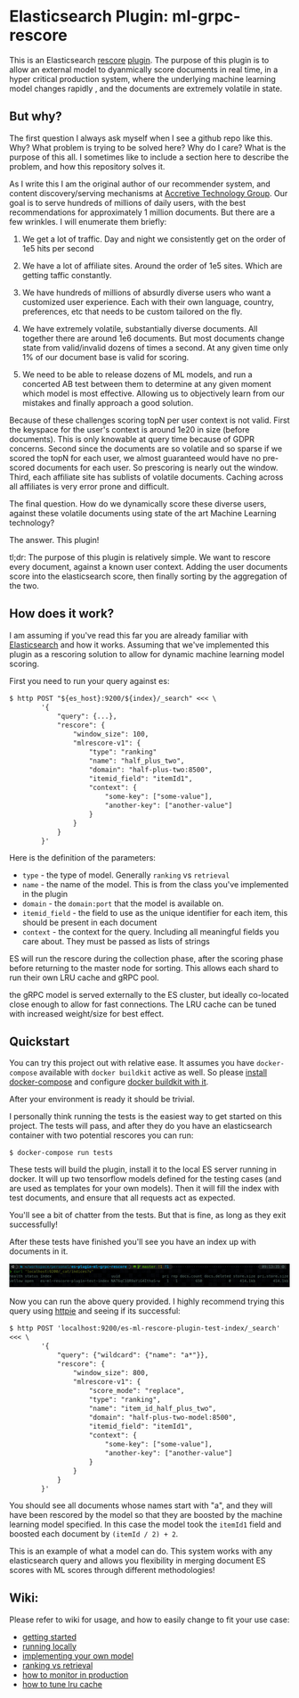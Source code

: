 # Elasticsearch Plugin: ml-grpc-rescore

This is an Elasticsearch [rescore](https://www.elastic.co/guide/en/elasticsearch/reference/7.9//filter-search-results.html#rescore) [plugin](https://www.elastic.co/guide/en/elasticsearch/reference/current/modules-plugins.html). The purpose of this plugin is to allow an external model to dyanmically score documents in real time, in a hyper critical production system, where the underlying machine learning model changes rapidly , and the documents are extremely volatile in state.

## But why?

The first question I always ask myself when I see a github repo like this. Why? What
problem is trying to be solved here? Why do I care? What is the purpose of this all. I
sometimes like to include a section here to describe the problem, and how this
repository solves it.

As I write this I am the original author of our recommender system, and content
discovery/serving mechanisms at [Accretive Technology Group](https://accretivetg.com/).
Our goal is to serve hundreds of millions of daily users, with the best recommendations
for approximately 1 million documents. But there are a few wrinkles. I will enumerate
them briefly:

1) We get a lot of traffic. Day and night we consistently get on the order of 1e5 hits
per second

2) We have a lot of affiliate sites. Around the order of 1e5 sites. Which are getting
taffic constantly.

3) We have hundreds of millions of absurdly diverse users who want a customized user experience. Each
with their own language, country, preferences, etc that needs to be custom tailored on
the fly.

4) We have extremely volatile, substantially diverse documents. All together there are around 1e6 documents. But most
documents change state from valid/invalid dozens of times a second. At any given time
only 1% of our document base is valid for scoring.

5) We need to be able to release dozens of ML models, and run a concerted AB test
between them to determine at any given moment which model is most effective. Allowing us
to objectively learn from our mistakes and finally approach a good solution.

Because of these challenges scoring topN per user context is not valid. First the
keyspace for the user's context is around 1e20 in size (before documents). This is only
knowable at query time because of GDPR concerns. Second since the documents are so
volatile and so sparse if we scored the topN for each user, we almost guaranteed would
have no pre-scored documents for each user. So prescoring is nearly out the window.
Third, each affiliate site has sublists of volatile documents. Caching across all
affiliates is very error prone and difficult.

The final question. How do we dynamically score these diverse users, against these
volatile documents using state of the art Machine Learning technology?

The answer. This plugin! 

tl;dr: The purpose of this plugin is relatively simple.  We want to rescore every 
document, against a known user context. Adding the user documents score into the 
elasticsearch score, then finally sorting by the aggregation of the two. 

## How does it work?

I am assuming if you've read this far you are already familiar with
[Elasticsearch](https://www.elastic.co/guide/en/elasticsearch/reference/current/index.html)
and how it works. Assuming that we've implemented this plugin as a rescoring solution to
allow for dynamic machine learning model scoring.

First you need to run your query against es:

```
$ http POST "${es_host}:9200/${index}/_search" <<< \
        '{
            "query": {...}, 
            "rescore": { 
                "window_size": 100, 
                "mlrescore-v1": {
                    "type": "ranking"
                    "name": "half_plus_two", 
                    "domain": "half-plus-two:8500",
                    "itemid_field": "itemId1",
                    "context": {
                        "some-key": ["some-value"], 
                        "another-key": ["another-value"]
                    }
                }
            }
        }'
```

Here is the definition of the parameters:

* `type` - the type of model. Generally `ranking` vs `retrieval`
* `name` - the name of the model. This is from the class you've implemented in the plugin
* `domain` - the `domain:port` that the model is available on.
* `itemid_field` - the field to use as the unique identifier for each item, this should be present in each document
* `context` - the context for the query. Including all meaningful fields you care about. They must be passed as lists of strings

ES will run the rescore during the collection phase, after the scoring phase before
returning to the master node for sorting. This allows each shard to run their own LRU
cache and gRPC pool.

the gRPC model is served externally to the ES cluster, but ideally co-located close
enough to allow for fast connections. The LRU cache can be tuned with increased
weight/size for best effect.

## Quickstart

You can try this project out with relative ease. It assumes you have `docker-compose` available with `docker buildkit` active as well. So please [install docker-compose](https://docs.docker.com/compose/install/) and configure [docker buildkit with it](https://docs.docker.com/develop/develop-images/build_enhancements/).

After your environment is ready it should be trivial.

I personally think running the tests is the easiest way to get started on this project. The tests will pass, and after they do you have an elasticsearch container with two potential rescores you can run:

```
$ docker-compose run tests
```

These tests will build the plugin, install it to the local ES server running in docker. It will up two tensorflow models defined for the testing cases (and are used as templates for your own models). Then it will fill the index with test documents, and ensure that all requests act as expected.

You'll see a bit of chatter from the tests. But that is fine, as long as they exit successfully!

After these tests have finished you'll see you have an index up with documents in it. 

![post-tests-cat-indices.png](./.wiki/.assets/post-tests-cat-indices.png)

Now you can run the above query provided. I highly recommend trying this query using [httpie](https://httpie.io/) and seeing if its successful:

```
$ http POST 'localhost:9200/es-ml-rescore-plugin-test-index/_search' <<< \
        '{
            "query": {"wildcard": {"name": "a*"}}, 
            "rescore": { 
                "window_size": 800, 
                "mlrescore-v1": {
                    "score_mode": "replace",
                    "type": "ranking",
                    "name": "item_id_half_plus_two", 
                    "domain": "half-plus-two-model:8500",
                    "itemid_field": "itemId1",
                    "context": {
                        "some-key": ["some-value"], 
                        "another-key": ["another-value"]
                    }
                }
            }
        }'
```

You should see all documents whose names start with "a", and they will have been rescored by the model so that they are boosted by the machine learning model specified. In this case the model took the `itemId1` field and boosted each document by `(itemId / 2) + 2`.

This is an example of what a model can do. This system works with any elasticsearch query and allows you flexibility in merging document ES scores with ML scores through different methodologies!

## Wiki: 

Please refer to wiki for usage, and how to easily change to fit your use case:

* [getting started](./.wiki/0000-getting-started.md)
* [running locally](./.wiki/0001-running-locally.md)
* [implementing your own model](./.wiki/0002-implementing-your-own-model.md)
* [ranking vs retrieval](./.wiki/0003-ranking-vs-retrieval.md)
* [how to monitor in production](./.wiki/0004-how-to-monitor.md)
* [how to tune lru cache](./.wiki/0005-how-to-tune-lru-cache.md)

